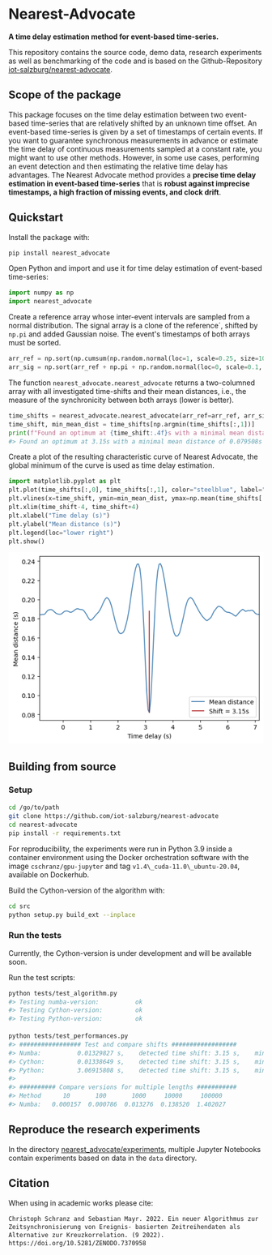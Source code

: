 # Nearest-Advocate

**A time delay estimation method for event-based time-series.**

This repository contains the source code, demo data, research experiments as well as benchmarking of the code and is based on the Github-Repository [iot-salzburg/nearest-advocate](https://github.com/iot-salzburg/nearest-advocate).


## Scope of the package

This package focuses on the time delay estimation between two event-based time-series that are relatively shifted by an unknown time offset. An event-based time-series is given by a set of timestamps of certain events.
If you want to guarantee synchronous measurements in advance or estimate the time delay of continuous measurements sampled at a constant rate, you might want to use other methods.
However, in some use cases, performing an event detection and then estimating the relative time delay has advantages.
The Nearest Advocate method provides a **precise time delay estimation in event-based time-series** that is **robust against imprecise timestamps, a high fraction of missing events, and clock drift**.


## Quickstart

Install the package with:

```bash
pip install nearest_advocate
```

Open Python and import and use it for time delay estimation of event-based time-series:

```python
import numpy as np
import nearest_advocate
```

Create a reference array whose inter-event intervals are sampled from a normal distribution. The signal array is a clone of the reference´, shifted by `np.pi` and added Gaussian noise. The event's timestamps of both arrays must be sorted.

```python
arr_ref = np.sort(np.cumsum(np.random.normal(loc=1, scale=0.25, size=1000)))
arr_sig = np.sort(arr_ref + np.pi + np.random.normal(loc=0, scale=0.1, size=1000))
```

The function `nearest_advocate.nearest_advocate` returns a two-columned array with all investigated time-shifts and their mean distances, i.e., the measure of the synchronicity between both arrays (lower is better).

```python
time_shifts = nearest_advocate.nearest_advocate(arr_ref=arr_ref, arr_sig=arr_sig, td_min=-60, td_max=60, sps=20)
time_shift, min_mean_dist = time_shifts[np.argmin(time_shifts[:,1])]
print(f"Found an optimum at {time_shift:.4f}s with a minimal mean distance of {min_mean_dist:.6f}s")
#> Found an optimum at 3.15s with a minimal mean distance of 0.079508s
```

Create a plot of the resulting characteristic curve of Nearest Advocate, the global minimum of the curve is used as time delay estimation.

```python
import matplotlib.pyplot as plt
plt.plot(time_shifts[:,0], time_shifts[:,1], color="steelblue", label="Mean distance")
plt.vlines(x=time_shift, ymin=min_mean_dist, ymax=np.mean(time_shifts[:,1]), color="firebrick", label=f"Shift = {time_shift:.2f}s")
plt.xlim(time_shift-4, time_shift+4)
plt.xlabel("Time delay (s)")
plt.ylabel("Mean distance (s)")
plt.legend(loc="lower right")
plt.show()
```


![](https://raw.githubusercontent.com/iot-salzburg/nearest-advocate/main/time_delay_estimation.png "Time Delay Estimation")


## Building from source

### Setup

```bash
cd /go/to/path
git clone https://github.com/iot-salzburg/nearest-advocate
cd nearest-advocate
pip install -r requirements.txt
```

For reproducibility, the experiments were run in Python 3.9 inside a container environment using the Docker orchestration software with the image `cschranz/gpu-jupyter` and tag `v1.4\_cuda-11.0\_ubuntu-20.04`, available on Dockerhub.

Build the Cython-version of the algorithm with:

```bash
cd src
python setup.py build_ext --inplace
```


### Run the tests

Currently, the Cython-version is under development and will be available soon.

Run the test scripts:

```bash
python tests/test_algorithm.py
#> Testing numba-version:          ok
#> Testing Cython-version:         ok
#> Testing Python-version:         ok

python tests/test_performances.py
#> ################# Test and compare shifts ##################
#> Numba:          0.01329827 s,    detected time shift: 3.15 s,    minimal mean distance: 0.084238 s
#> Cython:         0.01338649 s,    detected time shift: 3.15 s,    minimal mean distance: 0.084238 s
#> Python:         3.06915808 s,    detected time shift: 3.15 s,    minimal mean distance: 0.084238 s
#>
#> ########## Compare versions for multiple lengths ###########
#> Method      10       100       1000     10000     100000
#> Numba:   0.000157  0.000786  0.013276  0.138520  1.402027
```


## Reproduce the research experiments

In the directory [nearest_advocate/experiments](https://github.com/iot-salzburg/nearest-advocate/tree/main/experiments), multiple Jupyter Notebooks contain experiments based on data in the `data` directory.


<!-- ## Development of Scipy

Read the the [build-README.md](#scipydev/REAMDE.md)
 -->


## Citation

When using in academic works please cite:

```
Christoph Schranz and Sebastian Mayr. 2022. Ein neuer Algorithmus zur Zeitsynchronisierung von Ereignis- basierten Zeitreihendaten als Alternative zur Kreuzkorrelation. (9 2022). https://doi.org/10.5281/ZENODO.7370958
```
